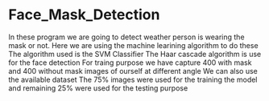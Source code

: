 # Face_Mask_Detection
In these program we are going to detect weather person is wearing the mask or not.
Here we are using the machine learining algorithm to do these
The algorithm used is the SVM Classifier
The Haar cascade algorithm is use for the face detection 
For traing purpose we have capture 400 with mask and 400 without mask images of ourself at different angle
We can also use the available dataset 
The 75% images were used for the training the model and remaining 25% were used for the testing purpose
